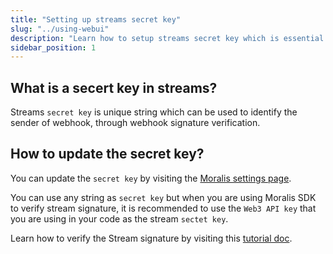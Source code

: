 ```yaml
---
title: "Setting up streams secret key"
slug: "../using-webui"
description: "Learn how to setup streams secret key which is essential for webhook signature verification."
sidebar_position: 1
---
```


## What is a secert key in streams?

Streams `secret key` is unique string which can be used to identify the sender of webhook, through webhook signature verification.

## How to update the secret key? 

You can update the `secret key` by visiting the [Moralis settings page](https://admin.moralis.io/streams). 

You can use any string as `secret key` but when you are using Moralis SDK to verify stream signature, it is recommended to use the `Web3 API key` that you are using in your code as the stream `sectet key`.

Learn how to verify the Stream signature by visiting this [tutorial doc](/streams-api/evm/response-body#how-to-verify-the-signature-for-the-received-webhook-request).

